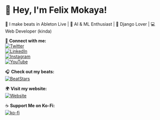 # 👋 Hey, I'm Felix Mokaya!  
🎵 I make beats in Ableton Live | 🤖 AI & ML Enthusiast | 🐍 Django Lover | 💻 Web Developer (kinda)  

📲 **Connect with me:**  
[![Twitter](https://img.shields.io/badge/Twitter-%231DA1F2.svg?&style=for-the-badge&logo=twitter&logoColor=white)](https://twitter.com/felixmokayabtz)  
[![LinkedIn](https://img.shields.io/badge/LinkedIn-%230A66C2.svg?&style=for-the-badge&logo=linkedin&logoColor=white)](https://www.linkedin.com/in/felixmokayabeatz)  
[![Instagram](https://img.shields.io/badge/Instagram-%23E4405F.svg?&style=for-the-badge&logo=instagram&logoColor=white)](https://instagram.com/felixmokayabeatz)  
[![YouTube](https://img.shields.io/badge/YouTube-%23FF0000.svg?&style=for-the-badge&logo=youtube&logoColor=white)](https://www.youtube.com/@felixmokayabeatz)  

🎧 **Check out my beats:**  
[![BeatStars](https://img.shields.io/badge/BeatStars-%23FF0000.svg?&style=for-the-badge&logo=musicbrainz&logoColor=white)](https://www.beatstars.com/felixmokayabeatz)  

🌍 **Visit my website:**  
[![Website](https://img.shields.io/badge/My%20Website-%23000000.svg?&style=for-the-badge&logo=googlechrome&logoColor=white)](https://felixmokayabeatz.pythonanywhere.com)  

☕ **Support Me on Ko-Fi:**  
[![ko-fi](https://ko-fi.com/img/githubbutton_sm.svg)](https://ko-fi.com/felixmokayabeatz)
